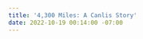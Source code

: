 ```yaml
---
title: '4,300 Miles: A Canlis Story'
date: 2022-10-19 00:14:00 -07:00
---
```


<script>

window.location = "https://youtu.be/InJGai0RP7s";

</script>